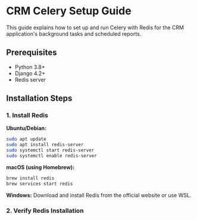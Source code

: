 # CRM Celery Setup Guide

This guide explains how to set up and run Celery with Redis for the CRM application's background tasks and scheduled reports.

## Prerequisites

- Python 3.8+
- Django 4.2+
- Redis server

## Installation Steps

### 1. Install Redis

**Ubuntu/Debian:**
```bash
sudo apt update
sudo apt install redis-server
sudo systemctl start redis-server
sudo systemctl enable redis-server
```

**macOS (using Homebrew):**
```bash
brew install redis
brew services start redis
```

**Windows:**
Download and install Redis from the official website or use WSL.

### 2. Verify Redis Installation
